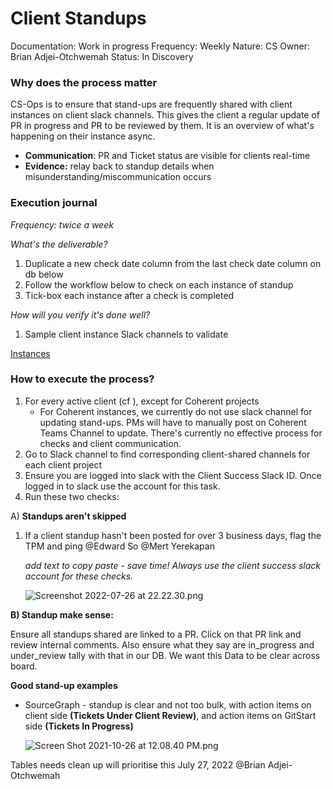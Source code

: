 # Client Standups

Documentation: Work in progress
Frequency: Weekly
Nature: CS
Owner: Brian Adjei-Otchwemah
Status: In Discovery

### Why does the process matter

CS-Ops is to ensure that stand-ups are frequently shared with client instances on client slack channels. This gives the client a regular update of PR in progress and PR to be reviewed by them. It is an overview of what's happening on their instance async. 

- **Communication**: PR and Ticket status are visible for clients real-time
- **Evidence:** relay back to standup details when misunderstanding/miscommunication occurs

### Execution journal

*Frequency: twice a week* 

*What's the deliverable?* 

1. Duplicate a new check date column from the last check date column on db below
2. Follow the workflow below to check on each instance of standup 
3. Tick-box each instance after a check is completed 

*How will you verify it's done well?*

1. Sample client instance Slack channels to validate 

[Instances](https://www.notion.so/5a3a86102e4c4317b0574554f5bf05fb)

### How to execute the process?

1. For every active client (cf [](https://www.notion.so/745908688d94400a8404d69adcf8b3bc)), except for Coherent projects
    - For Coherent instances, we currently do not use slack channel for updating stand-ups. PMs will have to manually post on Coherent Teams Channel to update. There's currently no effective process for checks and client communication.
2. Go to Slack channel to find corresponding client-shared channels for each client project
3. Ensure you are logged into slack with the Client Success Slack ID. Once logged in to slack use the account for this task. 
4. Run these two checks:

A) **Standups aren't skipped**

1. If a client standup hasn't been posted for over 3 business days, flag the TPM and ping @Edward So @Mert Yerekapan 
    
    *add text to copy paste - save time!
    Always use the client success slack account for these checks.* 
    
    ![Screenshot 2022-07-26 at 22.22.30.png](Client%20Standups%208158bc9ff2c84537acadd8b0ef00da86/Screenshot_2022-07-26_at_22.22.30.png)
    

**B) Standup make sense:** 

Ensure all standups shared are linked to a PR. Click on that PR link and review internal comments. Also ensure what they say are in_progress and under_review tally with that in our DB. We want this Data to be clear across board. 

**Good stand-up examples**  

- SourceGraph - standup is clear and not too bulk, with action items on client side **(Tickets Under Client Review)**, and action items on GitStart side **(Tickets In Progress)**
    
    ![Screen Shot 2021-10-26 at 12.08.40 PM.png](Client%20Standups%208158bc9ff2c84537acadd8b0ef00da86/Screen_Shot_2021-10-26_at_12.08.40_PM.png)
    

Tables needs clean up will prioritise this July 27, 2022 @Brian Adjei-Otchwemah